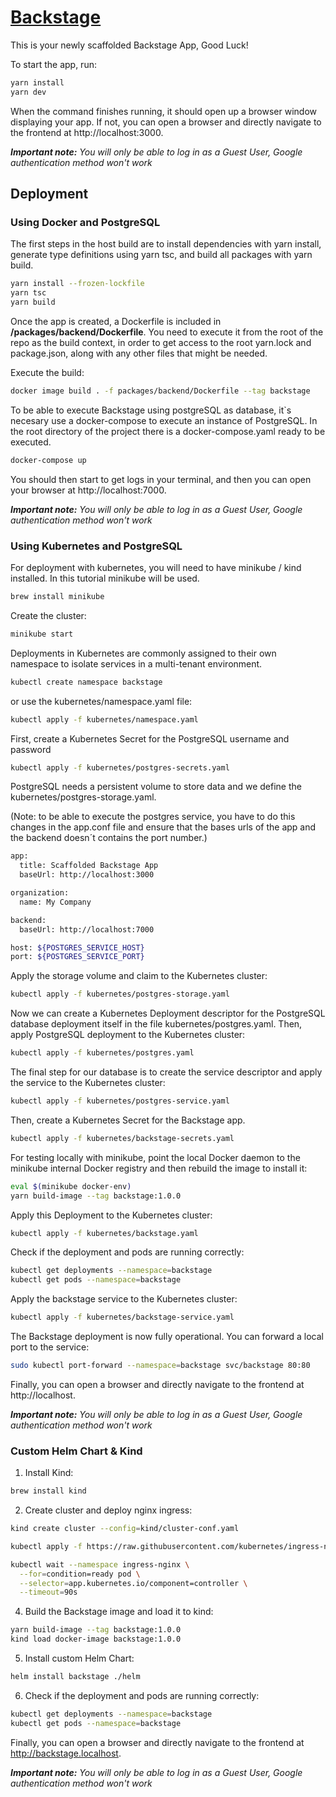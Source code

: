# [Backstage](https://backstage.io)

This is your newly scaffolded Backstage App, Good Luck!

To start the app, run:

```sh
yarn install
yarn dev     
```

When the command finishes running, it should open up a browser window displaying your app. If not, you can open a browser and directly navigate to the frontend at http://localhost:3000.

***Important note:** You will only be able to log in as a Guest User, Google authentication method won't work*

## Deployment

### Using Docker and PostgreSQL

The first steps in the host build are to install dependencies with yarn install, generate type definitions using yarn tsc, and build all packages with yarn build.

```sh
yarn install --frozen-lockfile
yarn tsc
yarn build
```

Once the app is created, a Dockerfile is included in **/packages/backend/Dockerfile**. You need to execute it from the root of the repo as the build context, in order to get access to the root yarn.lock and package.json, along with any other files that might be needed.

Execute the build:

```sh
docker image build . -f packages/backend/Dockerfile --tag backstage
```

To be able to execute Backstage using postgreSQL as database, it`s necesary use a docker-compose to execute an instance of PostgreSQL. In the root directory of the project there is a docker-compose.yaml ready to be executed.

```sh
docker-compose up
```

You should then start to get logs in your terminal, and then you can open your browser at http://localhost:7000.

***Important note:** You will only be able to log in as a Guest User, Google authentication method won't work*

### Using Kubernetes and PostgreSQL

For deployment with kubernetes, you will need to have minikube / kind installed. In this tutorial minikube will be used.

```sh
brew install minikube
```

Create the cluster:

```sh
minikube start
```

Deployments in Kubernetes are commonly assigned to their own namespace to isolate services in a multi-tenant environment.

```sh
kubectl create namespace backstage
```

or use the kubernetes/namespace.yaml file:

```sh
kubectl apply -f kubernetes/namespace.yaml
```

First, create a Kubernetes Secret for the PostgreSQL username and password

```sh
kubectl apply -f kubernetes/postgres-secrets.yaml
```

PostgreSQL needs a persistent volume to store data and we define the kubernetes/postgres-storage.yaml.

(Note: to be able to execute the postgres service, you have to do this changes in the app.conf file and ensure that the bases urls of the app and the backend doesn´t contains the port number.)

```sh
app:
  title: Scaffolded Backstage App
  baseUrl: http://localhost:3000

organization:
  name: My Company

backend:
  baseUrl: http://localhost:7000
```

```sh
host: ${POSTGRES_SERVICE_HOST}
port: ${POSTGRES_SERVICE_PORT}
```

Apply the storage volume and claim to the Kubernetes cluster:

```sh
kubectl apply -f kubernetes/postgres-storage.yaml
```

Now we can create a Kubernetes Deployment descriptor for the PostgreSQL database deployment itself in the file kubernetes/postgres.yaml. Then, apply PostgreSQL deployment to the Kubernetes cluster:

```sh
kubectl apply -f kubernetes/postgres.yaml
```

The final step for our database is to create the service descriptor and apply the service to the Kubernetes cluster:

```sh
kubectl apply -f kubernetes/postgres-service.yaml
```

Then, create a Kubernetes Secret for the Backstage app.

```sh
kubectl apply -f kubernetes/backstage-secrets.yaml
```

For testing locally with minikube, point the local Docker daemon to the minikube internal Docker registry and then rebuild the image to install it:

```sh
eval $(minikube docker-env)
yarn build-image --tag backstage:1.0.0
```

Apply this Deployment to the Kubernetes cluster:

```sh
kubectl apply -f kubernetes/backstage.yaml
```

Check if the deployment and pods are running correctly:

```sh
kubectl get deployments --namespace=backstage
kubectl get pods --namespace=backstage
```

Apply the backstage service to the Kubernetes cluster:

```sh 
kubectl apply -f kubernetes/backstage-service.yaml

```

The Backstage deployment is now fully operational. You can forward a local port to the service:

```sh
sudo kubectl port-forward --namespace=backstage svc/backstage 80:80
```

Finally, you can open a browser and directly navigate to the frontend at http://localhost.

***Important note:** You will only be able to log in as a Guest User, Google authentication method won't work*

### Custom Helm Chart & Kind

1. Install Kind:

```sh
brew install kind
```

2. Create cluster and deploy nginx ingress:

```sh
kind create cluster --config=kind/cluster-conf.yaml

kubectl apply -f https://raw.githubusercontent.com/kubernetes/ingress-nginx/master/deploy/static/provider/kind/deploy.yaml

kubectl wait --namespace ingress-nginx \
  --for=condition=ready pod \
  --selector=app.kubernetes.io/component=controller \
  --timeout=90s
```

4. Build the Backstage image and load it to kind:

```sh
yarn build-image --tag backstage:1.0.0
kind load docker-image backstage:1.0.0
```

5. Install custom Helm Chart:

```sh
helm install backstage ./helm
```

6. Check if the deployment and pods are running correctly:

```sh
kubectl get deployments --namespace=backstage
kubectl get pods --namespace=backstage
```

Finally, you can open a browser and directly navigate to the frontend at http://backstage.localhost.

***Important note:** You will only be able to log in as a Guest User, Google authentication method won't work*
